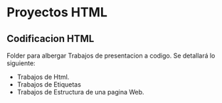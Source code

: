 # Proyectos HTML 

## Codificacion HTML

Folder para albergar Trabajos de presentacion a codigo.
Se detallará lo siguiente:
- Trabajos de Html.
- Trabajos de Etiquetas
- Trabajos de Estructura de una pagina Web.
